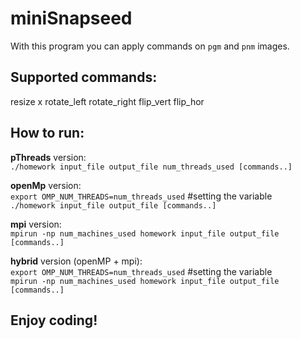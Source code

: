 # miniSnapseed

With this program you can apply commands on `pgm` and `pnm` images.

## Supported commands:
resize x
rotate_left
rotate_right
flip_vert
flip_hor

## How to run:

**pThreads** version:  
`./homework input_file output_file num_threads_used [commands..]`  

**openMp** version:  
`export OMP_NUM_THREADS=num_threads_used` #setting the variable  
`./homework input_file output_file [commands..]`  

**mpi** version:  
`mpirun -np num_machines_used homework input_file output_file [commands..]`

**hybrid** version (openMP + mpi):  
`export OMP_NUM_THREADS=num_threads_used` #setting the variable  
`mpirun -np num_machines_used homework input_file output_file [commands..]`

## Enjoy coding!
